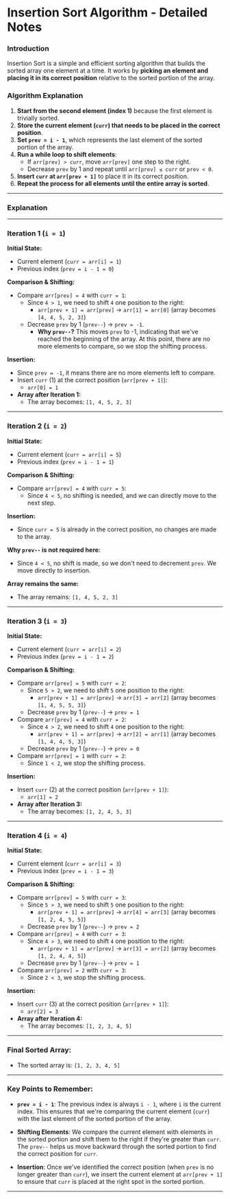 # **Insertion Sort Algorithm - Detailed Notes**

### **Introduction**
Insertion Sort is a simple and efficient sorting algorithm that builds the sorted array one element at a time. It works by **picking an element and placing it in its correct position** relative to the sorted portion of the array.

### **Algorithm Explanation**

1. **Start from the second element (index 1)** because the first element is trivially sorted.  
2. **Store the current element (`curr`) that needs to be placed in the correct position**.  
3. **Set `prev = i - 1`**, which represents the last element of the sorted portion of the array.  
4. **Run a while loop to shift elements**:  
   - If `arr[prev] > curr`, move `arr[prev]` one step to the right.  
   - Decrease `prev` by 1 and repeat until `arr[prev] ≤ curr` or `prev < 0`.  
5. **Insert `curr` at `arr[prev + 1]`** to place it in its correct position.  
6. **Repeat the process for all elements until the entire array is sorted**.  

---

### **Explanation**
---

### **Iteration 1 (`i = 1`)**  
**Initial State:**
- Current element (`curr = arr[i] = 1`)
- Previous index (`prev = i - 1 = 0`)

**Comparison & Shifting:**
- Compare `arr[prev] = 4` with `curr = 1`:
  - Since `4 > 1`, we need to shift `4` one position to the right:  
    - `arr[prev + 1] = arr[prev]` → `arr[1] = arr[0]` (array becomes `[4, 4, 5, 2, 3]`)
  - Decrease `prev` by 1 (`prev--`) → `prev = -1`.  
    - **Why `prev--`?** This moves `prev` to -1, indicating that we've reached the beginning of the array. At this point, there are no more elements to compare, so we stop the shifting process.

**Insertion:**
- Since `prev = -1`, it means there are no more elements left to compare.  
- Insert `curr` (1) at the correct position (`arr[prev + 1]`):  
  - `arr[0] = 1`  
- **Array after Iteration 1:**  
  - The array becomes: `[1, 4, 5, 2, 3]`

---

### **Iteration 2 (`i = 2`)**  
**Initial State:**
- Current element (`curr = arr[i] = 5`)
- Previous index (`prev = i - 1 = 1`)

**Comparison & Shifting:**
- Compare `arr[prev] = 4` with `curr = 5`:
  - Since `4 < 5`, no shifting is needed, and we can directly move to the next step.

**Insertion:**
- Since `curr = 5` is already in the correct position, no changes are made to the array.

**Why `prev--` is not required here:**
- Since `4 < 5`, no shift is made, so we don't need to decrement `prev`. We move directly to insertion.

**Array remains the same:**
- The array remains: `[1, 4, 5, 2, 3]`

---

### **Iteration 3 (`i = 3`)**  
**Initial State:**
- Current element (`curr = arr[i] = 2`)
- Previous index (`prev = i - 1 = 2`)

**Comparison & Shifting:**
- Compare `arr[prev] = 5` with `curr = 2`:
  - Since `5 > 2`, we need to shift `5` one position to the right:  
    - `arr[prev + 1] = arr[prev]` → `arr[3] = arr[2]` (array becomes `[1, 4, 5, 5, 3]`)
  - Decrease `prev` by 1 (`prev--`) → `prev = 1`
- Compare `arr[prev] = 4` with `curr = 2`:
  - Since `4 > 2`, we need to shift `4` one position to the right:  
    - `arr[prev + 1] = arr[prev]` → `arr[2] = arr[1]` (array becomes `[1, 4, 4, 5, 3]`)
  - Decrease `prev` by 1 (`prev--`) → `prev = 0`
- Compare `arr[prev] = 1` with `curr = 2`:
  - Since `1 < 2`, we stop the shifting process.

**Insertion:**
- Insert `curr` (2) at the correct position (`arr[prev + 1]`):  
  - `arr[1] = 2`  
- **Array after Iteration 3:**  
  - The array becomes: `[1, 2, 4, 5, 3]`

---

### **Iteration 4 (`i = 4`)**  
**Initial State:**
- Current element (`curr = arr[i] = 3`)
- Previous index (`prev = i - 1 = 3`)

**Comparison & Shifting:**
- Compare `arr[prev] = 5` with `curr = 3`:
  - Since `5 > 3`, we need to shift `5` one position to the right:  
    - `arr[prev + 1] = arr[prev]` → `arr[4] = arr[3]` (array becomes `[1, 2, 4, 5, 5]`)
  - Decrease `prev` by 1 (`prev--`) → `prev = 2`
- Compare `arr[prev] = 4` with `curr = 3`:
  - Since `4 > 3`, we need to shift `4` one position to the right:  
    - `arr[prev + 1] = arr[prev]` → `arr[3] = arr[2]` (array becomes `[1, 2, 4, 4, 5]`)
  - Decrease `prev` by 1 (`prev--`) → `prev = 1`
- Compare `arr[prev] = 2` with `curr = 3`:
  - Since `2 < 3`, we stop the shifting process.

**Insertion:**
- Insert `curr` (3) at the correct position (`arr[prev + 1]`):  
  - `arr[2] = 3`  
- **Array after Iteration 4:**  
  - The array becomes: `[1, 2, 3, 4, 5]`

---

### **Final Sorted Array:**  
- The sorted array is: `[1, 2, 3, 4, 5]`

---

### **Key Points to Remember:**
- **`prev = i - 1`**: The previous index is always `i - 1`, where `i` is the current index. This ensures that we're comparing the current element (`curr`) with the last element of the sorted portion of the array.
  
- **Shifting Elements**: We compare the current element with elements in the sorted portion and shift them to the right if they're greater than `curr`. The `prev--` helps us move backward through the sorted portion to find the correct position for `curr`.

- **Insertion**: Once we've identified the correct position (when `prev` is no longer greater than `curr`), we insert the current element at `arr[prev + 1]` to ensure that `curr` is placed at the right spot in the sorted portion.

---
